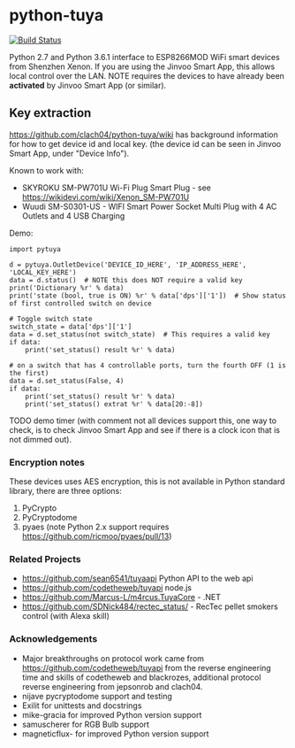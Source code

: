 # python-tuya

[![Build Status](https://travis-ci.org/clach04/python-tuya.svg?branch=master)](https://travis-ci.org/clach04/python-tuya)

Python 2.7 and Python 3.6.1 interface to ESP8266MOD WiFi smart devices from Shenzhen Xenon.
If you are using the Jinvoo Smart App, this allows local control over the LAN.
NOTE requires the devices to have already been **activated** by Jinvoo Smart App (or similar).

## Key extraction

https://github.com/clach04/python-tuya/wiki has background information for how to get device id and local key.
(the device id can be seen in Jinvoo Smart App, under "Device Info").

Known to work with:
  * SKYROKU SM-PW701U Wi-Fi Plug Smart Plug - see https://wikidevi.com/wiki/Xenon_SM-PW701U
  * Wuudi SM-S0301-US - WIFI Smart Power Socket Multi Plug with 4 AC Outlets and 4 USB Charging


Demo:

    import pytuya

    d = pytuya.OutletDevice('DEVICE_ID_HERE', 'IP_ADDRESS_HERE', 'LOCAL_KEY_HERE')
    data = d.status()  # NOTE this does NOT require a valid key
    print('Dictionary %r' % data)
    print('state (bool, true is ON) %r' % data['dps']['1'])  # Show status of first controlled switch on device

    # Toggle switch state
    switch_state = data['dps']['1']
    data = d.set_status(not switch_state)  # This requires a valid key
    if data:
        print('set_status() result %r' % data)

    # on a switch that has 4 controllable ports, turn the fourth OFF (1 is the first)
    data = d.set_status(False, 4)
    if data:
        print('set_status() result %r' % data)
        print('set_status() extrat %r' % data[20:-8])

TODO demo timer (with comment not all devices support this, one way to check, is to check Jinvoo Smart App and see if there is a clock icon that is not dimmed out).

### Encryption notes

These devices uses AES encryption, this is not available in Python standard library, there are three options:

 1) PyCrypto
 2) PyCryptodome
 3) pyaes (note Python 2.x support requires https://github.com/ricmoo/pyaes/pull/13)

### Related Projects

  * https://github.com/sean6541/tuyaapi Python API to the web api
  * https://github.com/codetheweb/tuyapi node.js
  * https://github.com/Marcus-L/m4rcus.TuyaCore - .NET
  * https://github.com/SDNick484/rectec_status/ - RecTec pellet smokers control (with Alexa skill)

### Acknowledgements

  * Major breakthroughs on protocol work came from https://github.com/codetheweb/tuyapi from the reverse engineering time and skills of codetheweb and blackrozes, additional protocol reverse engineering from jepsonrob and clach04.
  * nijave pycryptodome support and testing
  * Exilit for unittests and docstrings
  * mike-gracia for improved Python version support
  * samuscherer for RGB Bulb support
  * magneticflux- for improved Python version support
